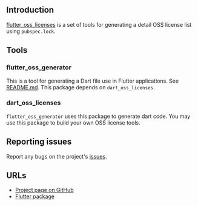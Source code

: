 ## Introduction

[flutter_oss_licenses](https://pub.dev/packages/flutter_oss_licenses) is a set of tools for generating a detail OSS license list using `pubspec.lock`.

## Tools
### flutter_oss_generator
This is a tool for generating a Dart file use in Flutter applications. See [README.md](packages/flutter_oss_generator/README.md). This package depends on `dart_oss_licenses`.
### dart_oss_licenses
`flutter_oss_generator` uses this package to generate dart code. You may use this package to build your own OSS license tools.

## Reporting issues

Report any bugs on the project's [issues](https://github.com/espresso3389/flutter_oss_licenses/issues).

## URLs

- [Project page on GitHub](https://github.com/espresso3389/flutter_oss_licenses)
- [Flutter package](https://pub.dev/packages/flutter_oss_licenses)
